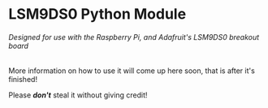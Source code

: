 # LSM9DS0 Python Module
###### Designed for use with the Raspberry Pi, and Adafruit's LSM9DS0 breakout board

More information on how to use it will come up here soon, that is after it's finished!

Please **_don't_** steal it without giving credit!



